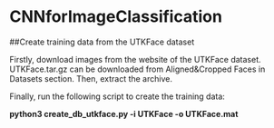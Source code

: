 # CNNforImageClassification
##Create training data from the UTKFace dataset

Firstly, download images from the website of the UTKFace dataset. UTKFace.tar.gz can be downloaded from Aligned&Cropped Faces in Datasets section. Then, extract the archive.

Finally, run the following script to create the training data:


**python3 create_db_utkface.py -i UTKFace -o UTKFace.mat**

